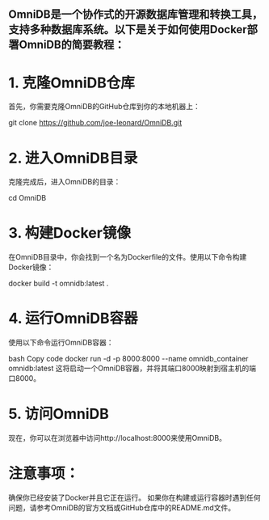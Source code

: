 ## OmniDB是一个协作式的开源数据库管理和转换工具，支持多种数据库系统。以下是关于如何使用Docker部署OmniDB的简要教程：

# 1. 克隆OmniDB仓库
首先，你需要克隆OmniDB的GitHub仓库到你的本地机器上：


git clone https://github.com/joe-leonard/OmniDB.git
# 2. 进入OmniDB目录
克隆完成后，进入OmniDB的目录：


cd OmniDB
# 3. 构建Docker镜像
在OmniDB目录中，你会找到一个名为Dockerfile的文件。使用以下命令构建Docker镜像：


docker build -t omnidb:latest .
# 4. 运行OmniDB容器
使用以下命令运行OmniDB容器：

bash
Copy code
docker run -d -p 8000:8000 --name omnidb_container omnidb:latest
这将启动一个OmniDB容器，并将其端口8000映射到宿主机的端口8000。

# 5. 访问OmniDB
现在，你可以在浏览器中访问http://localhost:8000来使用OmniDB。

# 注意事项：
确保你已经安装了Docker并且它正在运行。
如果你在构建或运行容器时遇到任何问题，请参考OmniDB的官方文档或GitHub仓库中的README.md文件。
